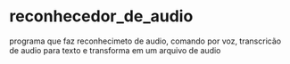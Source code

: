 # reconhecedor_de_audio
programa que faz reconhecimeto de audio, comando por voz, transcricão de audio para texto e transforma em um arquivo de audio 
